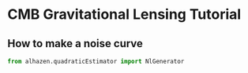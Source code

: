 # CMB Gravitational Lensing Tutorial

## How to make a noise curve

```python
from alhazen.quadraticEstimator import NlGenerator
```
